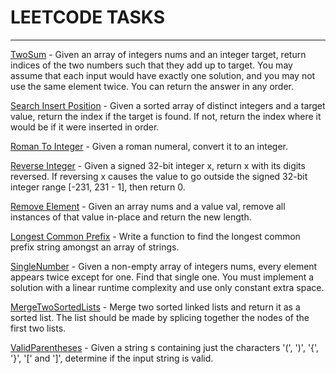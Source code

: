 # LEETCODE TASKS

----------------

[TwoSum](TwoSum.java) - Given an array of integers nums and an integer target, return indices of the two numbers such that they add up to target. You may assume that each input would have exactly one solution, and you may not use the same element twice. You can return the answer in any order.

[Search Insert Position](SearchInsertPosition.java) - Given a sorted array of distinct integers and a target value, return the index if the target is found. If not, return the index where it would be if it were inserted in order.

[Roman To Integer](RomanToInteger.java) - Given a roman numeral, convert it to an integer.

[Reverse Integer](ReverseInteger.java) - Given a signed 32-bit integer x, return x with its digits reversed. If reversing x causes the value to go outside the signed 32-bit integer range [-231, 231 - 1], then return 0.

[Remove Element](RemoveElement.java) - Given an array nums and a value val, remove all instances of that value in-place and return the new length.

[Longest Common Prefix](LongestCommonPrefix.java) - Write a function to find the longest common prefix string amongst an array of strings.

[SingleNumber](SingleNumber.java) - Given a non-empty array of integers nums, every element appears twice except for one. Find that single one.
You must implement a solution with a linear runtime complexity and use only constant extra space.

[MergeTwoSortedLists](MergeTwoSortedLists.java) - Merge two sorted linked lists and return it as a sorted list. The list should be made by splicing together the nodes of the first two lists.

[ValidParentheses](ValidParentheses.java) - Given a string s containing just the characters '(', ')', '{', '}', '[' and ']', determine if the input string is valid.


